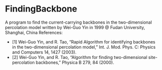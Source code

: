 # FindingBackbone
A program to find the current-carrying backbones in the two-dimensional percolation model
written by Wei-Guo Yin in 1999 @ Fudan University, Shanghai, China
References:
*   [1] Wei-Guo Yin, and R. Tao, “Rapid Algorithm for identifying backbones in the two-dimensional percolation model,” 
        Int. J. Mod. Phys. C: Physics and Computers 14, 1427 (2003).
*   [2] Wei-Guo Yin, and R. Tao, “Algorithm for finding two-dimensional site-percolation backbones,” Physica B 279, 84 (2000).
